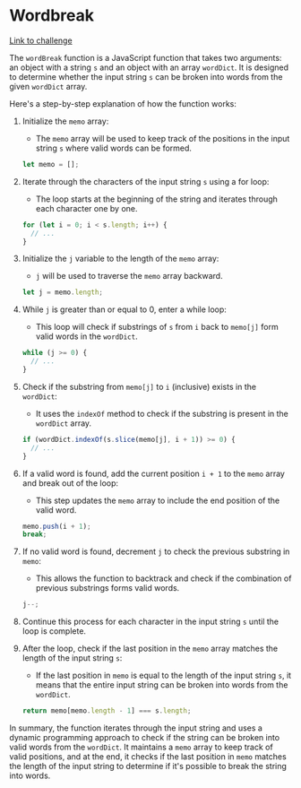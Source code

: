 # Wordbreak

[Link to challenge](./index.ts)

The `wordBreak` function is a JavaScript function that takes two arguments: an object with a string `s` and an object with an array `wordDict`. It is designed to determine whether the input string `s` can be broken into words from the given `wordDict` array.

Here's a step-by-step explanation of how the function works:

1. Initialize the `memo` array:

   - The `memo` array will be used to keep track of the positions in the input string `s` where valid words can be formed.

   ```javascript
   let memo = [];
   ```

2. Iterate through the characters of the input string `s` using a for loop:

   - The loop starts at the beginning of the string and iterates through each character one by one.

   ```javascript
   for (let i = 0; i < s.length; i++) {
     // ...
   }
   ```

3. Initialize the `j` variable to the length of the `memo` array:

   - `j` will be used to traverse the `memo` array backward.

   ```javascript
   let j = memo.length;
   ```

4. While `j` is greater than or equal to 0, enter a while loop:

   - This loop will check if substrings of `s` from `i` back to `memo[j]` form valid words in the `wordDict`.

   ```javascript
   while (j >= 0) {
     // ...
   }
   ```

5. Check if the substring from `memo[j]` to `i` (inclusive) exists in the `wordDict`:

   - It uses the `indexOf` method to check if the substring is present in the `wordDict` array.

   ```javascript
   if (wordDict.indexOf(s.slice(memo[j], i + 1)) >= 0) {
     // ...
   }
   ```

6. If a valid word is found, add the current position `i + 1` to the `memo` array and break out of the loop:

   - This step updates the `memo` array to include the end position of the valid word.

   ```javascript
   memo.push(i + 1);
   break;
   ```

7. If no valid word is found, decrement `j` to check the previous substring in `memo`:

   - This allows the function to backtrack and check if the combination of previous substrings forms valid words.

   ```javascript
   j--;
   ```

8. Continue this process for each character in the input string `s` until the loop is complete.

9. After the loop, check if the last position in the `memo` array matches the length of the input string `s`:

   - If the last position in `memo` is equal to the length of the input string `s`, it means that the entire input string can be broken into words from the `wordDict`.

   ```javascript
   return memo[memo.length - 1] === s.length;
   ```

In summary, the function iterates through the input string and uses a dynamic programming approach to check if the string can be broken into valid words from the `wordDict`. It maintains a `memo` array to keep track of valid positions, and at the end, it checks if the last position in `memo` matches the length of the input string to determine if it's possible to break the string into words.
